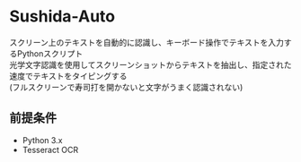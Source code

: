 # Sushida-Auto
スクリーン上のテキストを自動的に認識し、キーボード操作でテキストを入力するPythonスクリプト<br>
光学文字認識を使用してスクリーンショットからテキストを抽出し、指定された速度でテキストをタイピングする<br>
(フルスクリーンで寿司打を開かないと文字がうまく認識されない)


## 前提条件

- Python 3.x
- Tesseract OCR
